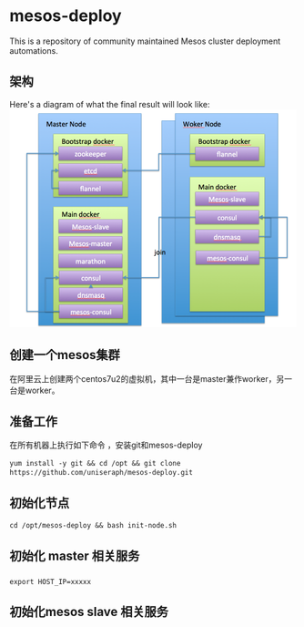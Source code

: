# mesos-deploy

This is a repository of community maintained Mesos cluster deployment
automations.


## 架构

Here's a diagram of what the final result will look like:
![Mesos Single Master Node on Docker](mesos.png)

## 创建一个mesos集群

在阿里云上创建两个centos7u2的虚拟机，其中一台是master兼作worker，另一台是worker。


## 准备工作

在所有机器上执行如下命令 ，安装git和mesos-deploy

```
yum install -y git && cd /opt && git clone https://github.com/uniseraph/mesos-deploy.git

```

## 初始化节点

```
cd /opt/mesos-deploy && bash init-node.sh

```


## 初始化 master 相关服务


### 
```
export HOST_IP=xxxxx

```


## 初始化mesos slave 相关服务